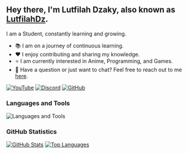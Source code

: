 ## Hey there, I'm Lutfilah Dzaky, also known as [LutfilahDz][YouTube].

I am a Student, constantly learning and growing.

- 📚 I am on a journey of continuous learning.
- ❤️ I enjoy contributing and sharing my knowledge.
- ⭐️ I am currently interested in Anime, Programming, and Games.
- 💬 Have a question or just want to chat? Feel free to reach out to me [here](https://discord.gg/MXBycqz).

<p>
    <a href="https://youtube.com/lutfilahdz?sub_confirmation=1"><img alt="YouTube" src="https://img.shields.io/youtube/channel/subscribers/UCPHiZNMamtbYzGOICSKoY2A?label=YouTube&logo=YouTube&style=for-the-badge"></a>
    <a href="https://discord.gg/MXBycqz"><img alt="Discord" src="https://img.shields.io/discord/398660596473659403?label=Discord&logo=Discord&style=for-the-badge"></a>
    <a href="https://github.com/lutfilahdzaky?tab=followers"><img alt="GitHub" src="https://img.shields.io/github/followers/lutfilahdzaky?label=GitHub&logo=GitHub&style=for-the-badge"></a>
</p>

### Languages and Tools

![Languages and Tools](https://skillicons.dev/icons?i=php,js,ts,kotlin,java,py,cpp,lua,vscode,visualstudio,androidstudio,nodejs)
<be>

### GitHub Statistics

<a href="https://github.com/lutfilahdzaky"><img alt="GitHub Stats" src="https://github-readme-stats.vercel.app/api?username=lutfilahdzaky&line_height=20&show_icons=true&theme=dracula&hide_border=true"></a>
<a href="https://github.com/lutfilahdzaky"><img alt="Top Languages" src="https://github-readme-stats.vercel.app/api/top-langs/?username=lutfilahdzaky&layout=compact&theme=dracula&hide_border=true"></a>

[YouTube]: https://youtube.com/lutfilahdz?sub_confirmation=1
